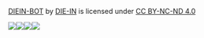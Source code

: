 [DIEIN-BOT](https://github.com/DIE-IN/DIEIN-BOT) by [DIE-IN](https://github.com/DIE-IN) is licensed under [CC BY-NC-ND 4.0](https://creativecommons.org/licenses/by-nc-nd/4.0/?ref=chooser-v1)

[![](https://mirrors.creativecommons.org/presskit/icons/cc.svg?ref=chooser-v1)![](https://mirrors.creativecommons.org/presskit/icons/by.svg?ref=chooser-v1)![](https://mirrors.creativecommons.org/presskit/icons/nc.svg?ref=chooser-v1)![](https://mirrors.creativecommons.org/presskit/icons/nd.svg?ref=chooser-v1)](https://creativecommons.org/licenses/by-nc-nd/4.0/?ref=chooser-v1)
